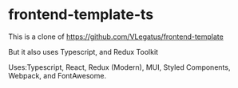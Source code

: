 # frontend-template-ts

This is a clone of https://github.com/VLegatus/frontend-template

But it also uses Typescript, and Redux Toolkit

Uses:Typescript, React, Redux (Modern), MUI, Styled Components, Webpack, and FontAwesome.
